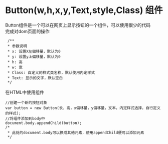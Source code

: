 # Button(w,h,x,y,Text,style,Class) 组件
Button组件是一个可以在网页上显示按钮的一个组件，可以使用很少的代码
<br />
完成对dom页面的操作

     /**
     * 参数说明
     * x: 设置X左偏移量，默认为0
     * y: 设置y上偏移量，默认为0
     * h: 高
     * w: 宽
     * Class: 自定义的样式类名称，默认使用内定样式
     * Text: 显示的文字，默认空白
     */
在HTML中使用组件
    
    //创建一个新的按钮对象
    var button = new Button(长，高，x偏移量，y偏移量，文本，内定样式选择，自行定义的样式);
    //将组件添加到body中
    document.body.appendChild(button);
    /*
     * 此处的document.body可以换成其他元素，使用appendChild便可以添加元素
     */